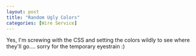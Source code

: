 ```yaml
---
layout: post
title: "Random Ugly Colors"
categories: [Wire Service]
---
```

Yes, I'm screwing with the CSS and setting the colors wildly to see where they'll go.... sorry for the temporary eyestrain :)


